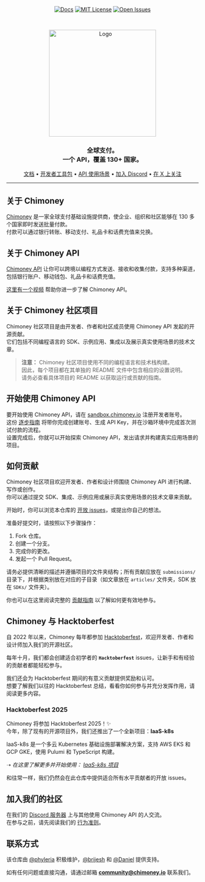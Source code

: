 <div align="center">
  
[![Docs](https://img.shields.io/badge/docs-chimoney.readme.io-blue)](https://chimoney.readme.io/reference/introduction)
[![MIT License](https://img.shields.io/badge/license-MIT-green)](https://github.com/Chimoney/chimoney-community-projects?tab=MIT-1-ov-file)
[![Open Issues](https://img.shields.io/github/issues/Chimoney/chimoney-community-projects)](https://github.com/Chimoney/chimoney-community-projects/issues)

</div>

&nbsp;

<div align="center" id="initial">
  <a href="https://chimoney.io/" target="_blank">
  <picture>
    <img src="https://chimoney.io/assets/icons/chimoney-purple-logo.svg" width="280" alt="Logo"/>
  </picture>
  </a>
</div>

<h3 align="center">
  全球支付。  
  <br/>
  一个 API，覆盖 130+ 国家。 <br/>
</h3>

<div align="center">
  
  [文档](https://chimoney.readme.io/reference/introduction) • [开发者工具包](https://chimoney.io/toolkit/) • [API 使用场景](https://chimoney.io/api-use-cases/) • [加入 Discord](https://discord.gg/TsyKnzT4qV) • [在 X 上关注](https://x.com/chimoney_io)
  
</div>

---

## 关于 Chimoney

[Chimoney](https://chimoney.io/) 是一家全球支付基础设施提供商，使企业、组织和社区能够在 130 多个国家即时发送批量付款。  
付款可以通过银行转账、移动支付、礼品卡和话费充值来兑换。

## 关于 Chimoney API

[Chimoney API](https://chimoney.readme.io/reference/introduction) 让你可以跨境以编程方式发送、接收和收集付款，支持多种渠道，包括银行账户、移动钱包、礼品卡和话费充值。  

[这里有一个视频](https://www.youtube.com/watch?v=VItvZbPH9cU&t=4s) 帮助你进一步了解 Chimoney API。

## 关于 Chimoney 社区项目

Chimoney 社区项目是由开发者、作者和社区成员使用 Chimoney API 发起的开源贡献。  
它们包括不同编程语言的 SDK、示例应用、集成以及展示真实使用场景的技术文章。  

> **注意：** Chimoney 社区项目使用不同的编程语言和技术栈构建。  
> 因此，每个项目都在其单独的 README 文件中包含相应的设置说明。  
> 请务必查看具体项目的 README 以获取运行或贡献的指南。

## 开始使用 Chimoney API

要开始使用 Chimoney API，请在 [sandbox.chimoney.io](https://sandbox.chimoney.io) 注册开发者账号。  
这份 [逐步指南](https://www.loom.com/share/436303eb69c44f0d9757ea0c655bed89?sid=b6a0f661-721c-4731-9873-ae6f2d25780) 将带你完成创建账号、生成 API Key，并在沙箱环境中完成首次测试付款的流程。  
设置完成后，你就可以开始探索 Chimoney API，发出请求并构建真实应用场景的项目。

## 如何贡献

Chimoney 社区项目欢迎开发者、作者和设计师围绕 Chimoney API 进行构建、写作或创作。  
你可以通过提交 SDK、集成、示例应用或展示真实使用场景的技术文章来贡献。  

开始时，你可以浏览本仓库的 [开放 issues](https://github.com/Chimoney/chimoney-community-projects/issues)，或提出你自己的想法。  

准备好提交时，请按照以下步骤操作：  
1. Fork 仓库。  
2. 创建一个分支。  
3. 完成你的更改。  
4. 发起一个 Pull Request。  

请务必提供清晰的描述并遵循项目的文件夹结构；所有贡献应放在 `submissions/` 目录下，并根据类别放在对应的子目录（如文章放在 `articles/` 文件夹，SDK 放在 `SDKs/` 文件夹）。  

你也可以在这里阅读完整的 [贡献指南](/CONTRIBUTING.md) 以了解如何更有效地参与。

## Chimoney 与 Hacktoberfest

自 2022 年以来，Chimoney 每年都参加 [Hacktoberfest](https://hacktoberfest.com/)，欢迎开发者、作者和设计师加入我们的开源社区。  

每年十月，我们都会创建适合初学者的 **`Hacktoberfest`** issues，让新手和有经验的贡献者都能轻松参与。  

我们还会为 Hacktoberfest 期间的有意义贡献提供奖励和认可。  
想要了解我们以往的 Hacktoberfest 总结，看看你如何参与并充分发挥作用，请阅读更多内容。

### Hacktoberfest 2025  
Chimoney 将参加 Hacktoberfest 2025！✨  
今年，除了现有的开源项目外，我们还推出了一个全新项目：**IaaS-k8s**  

IaaS-k8s 是一个多云 Kubernetes 基础设施部署解决方案，支持 AWS EKS 和 GCP GKE，使用 Pulumi 和 TypeScript 构建。  

➝ _在这里了解更多并开始使用：_ [_IaaS-k8s 项目_](https://github.com/Chimoney/Iaas)

和往常一样，我们仍然会在此仓库中提供适合所有水平贡献者的开放 issues。

## 加入我们的社区

在我们的 [Discord 服务器](https://discord.gg/TsyKnzT4qV) 上与其他使用 Chimoney API 的人交流。  
在参与之前，请先阅读我们的 [行为准则](https://github.com/Chimoney/chimoney-community-projects/blob/main/CODE_OF_CONDUCT.md)。

## 联系方式

该仓库由 [@phyleria](https://github.com/phyleria) 积极维护，[@brijesh](https://github.com/brijeshthummar02) 和 [@Daniel](https://github.com/Danbaba1) 提供支持。  

如有任何问题或直接沟通，请通过邮箱 **community@chimoney.io** 联系我们。